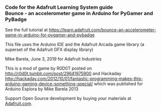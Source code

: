 ### Code for the Adafruit Learning System guide<br>Bounce - an accelerometer game in Arduino for PyGamer and PyBadge

See the full tutorial at https://learn.adafruit.com/bounce-an-accelerometer-game-in-arduino-for-pygamer-and-pybadge

This file uses the Arduino IDE and the Adafruit Arcada game library (a superset of the Adafruit GFX display library)

Mike Barela, June 3, 2019 for Adafruit Industries

This is a mod of game by R0D0T posted on http://r0d0t.tumblr.com/post/29641975900 and 
Hackaday http://hackaday.com/2012/10/01/fantastic-programming-makes-this-arduino-gaming-device-something-special/ 
which was published for Arduino Esplora by Mike Barela 2013

Support Open Source development by buying your materials at [Adafruit.com](https://www.adafruit.com/).
